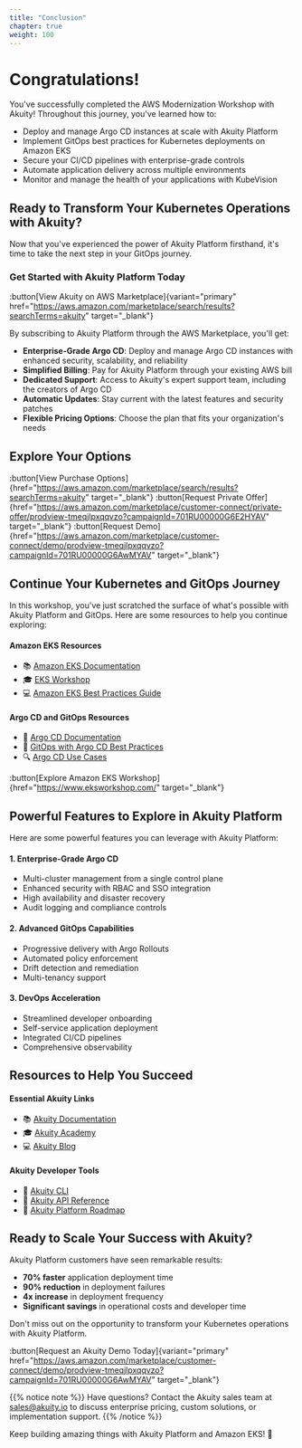 ```yaml
---
title: "Conclusion"
chapter: true
weight: 100
---
```


# Congratulations!

You've successfully completed the AWS Modernization Workshop with Akuity! Throughout this journey, you've learned how to:

- Deploy and manage Argo CD instances at scale with Akuity Platform
- Implement GitOps best practices for Kubernetes deployments on Amazon EKS
- Secure your CI/CD pipelines with enterprise-grade controls
- Automate application delivery across multiple environments
- Monitor and manage the health of your applications with KubeVision

## Ready to Transform Your Kubernetes Operations with Akuity?

Now that you've experienced the power of Akuity Platform firsthand, it's time to take the next step in your GitOps journey.

### Get Started with Akuity Platform Today

:button[View Akuity on AWS Marketplace]{variant="primary" href="https://aws.amazon.com/marketplace/search/results?searchTerms=akuity" target="_blank"}

By subscribing to Akuity Platform through the AWS Marketplace, you'll get:

- **Enterprise-Grade Argo CD**: Deploy and manage Argo CD instances with enhanced security, scalability, and reliability
- **Simplified Billing**: Pay for Akuity Platform through your existing AWS bill
- **Dedicated Support**: Access to Akuity's expert support team, including the creators of Argo CD
- **Automatic Updates**: Stay current with the latest features and security patches
- **Flexible Pricing Options**: Choose the plan that fits your organization's needs

## Explore Your Options

:button[View Purchase Options]{href="https://aws.amazon.com/marketplace/search/results?searchTerms=akuity" target="_blank"}
:button[Request Private Offer]{href="https://aws.amazon.com/marketplace/customer-connect/private-offer/prodview-tmeqjlpxqqvzo?campaignId=701RU00000G6E2HYAV" target="_blank"}
:button[Request Demo]{href="https://aws.amazon.com/marketplace/customer-connect/demo/prodview-tmeqjlpxqqvzo?campaignId=701RU00000G6AwMYAV" target="_blank"}

## Continue Your Kubernetes and GitOps Journey

In this workshop, you've just scratched the surface of what's possible with Akuity Platform and GitOps. Here are some resources to help you continue exploring:

#### Amazon EKS Resources
- 📚 [Amazon EKS Documentation](https://docs.aws.amazon.com/eks/)
- 🎓 [EKS Workshop](https://www.eksworkshop.com/)
- 💻 [Amazon EKS Best Practices Guide](https://aws.github.io/aws-eks-best-practices/)

#### Argo CD and GitOps Resources
- 🚀 [Argo CD Documentation](https://argo-cd.readthedocs.io/)
- 🧠 [GitOps with Argo CD Best Practices](https://akuity.io/blog/gitops-best-practices/)
- 🔍 [Argo CD Use Cases](https://akuity.io/use-cases/)

:button[Explore Amazon EKS Workshop]{href="https://www.eksworkshop.com/" target="_blank"}

## Powerful Features to Explore in Akuity Platform

Here are some powerful features you can leverage with Akuity Platform:

#### 1. Enterprise-Grade Argo CD
- Multi-cluster management from a single control plane
- Enhanced security with RBAC and SSO integration
- High availability and disaster recovery
- Audit logging and compliance controls

#### 2. Advanced GitOps Capabilities
- Progressive delivery with Argo Rollouts
- Automated policy enforcement
- Drift detection and remediation
- Multi-tenancy support

#### 3. DevOps Acceleration
- Streamlined developer onboarding
- Self-service application deployment
- Integrated CI/CD pipelines
- Comprehensive observability

## Resources to Help You Succeed

#### Essential Akuity Links
- 📚 [Akuity Documentation](https://docs.akuity.io)
- 🎓 [Akuity Academy](https://academy.akuity.io)
- 💻 [Akuity Blog](https://akuity.io/blog)

#### Akuity Developer Tools
- 🔧 [Akuity CLI](https://docs.akuity.io/akuity-cli)
- 🎨 [Akuity API Reference](https://docs.akuity.io/api)
- 📝 [Akuity Platform Roadmap](https://akuity.io/roadmap)

## Ready to Scale Your Success with Akuity?

Akuity Platform customers have seen remarkable results:
- **70% faster** application deployment time
- **90% reduction** in deployment failures
- **4x increase** in deployment frequency
- **Significant savings** in operational costs and developer time

Don't miss out on the opportunity to transform your Kubernetes operations with Akuity Platform.

:button[Request an Akuity Demo Today]{variant="primary" href="https://aws.amazon.com/marketplace/customer-connect/demo/prodview-tmeqjlpxqqvzo?campaignId=701RU00000G6AwMYAV" target="_blank"}

{{% notice note %}}
Have questions? Contact the Akuity sales team at [sales@akuity.io](mailto:sales@akuity.io) to discuss enterprise pricing, custom solutions, or implementation support.
{{% /notice %}}

Keep building amazing things with Akuity Platform and Amazon EKS! 🚀
